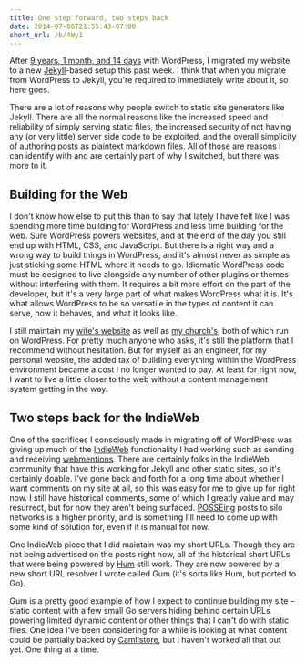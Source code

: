 ```yaml
---
title: One step forward, two steps back
date: 2014-07-06T21:55:43-07:00
short_url: /b/4Wy1
---
```

After [9 years, 1 month, and 14 days][wordpress-post] with WordPress, I migrated my website to a new [Jekyll][]-based
setup this past week.  I think that when you migrate from WordPress to Jekyll, you're required to immediately write
about it, so here goes.

There are a lot of reasons why people switch to static site generators like Jekyll.  There are all the normal reasons
like the increased speed and reliability of simply serving static files, the increased security of not having any (or
very little) server side code to be exploited, and the overall simplicity of authoring posts as plaintext markdown
files.  All of those are reasons I can identify with and are certainly part of why I switched, but there was more to it.

[wordpress-post]: https://willnorris.com/2005/05/wordpress-layouts-and-uris
[Jekyll]: http://jekyllrb.com/

## Building for the Web ##

I don't know how else to put this than to say that lately I have felt like I was spending more time building for
WordPress and less time building for the web.  Sure WordPress powers websites, and at the end of the day you still end
up with HTML, CSS, and JavaScript.  But there is a right way and a wrong way to build things in WordPress, and it's
almost never as simple as just sticking some HTML where it needs to go.  Idiomatic WordPress code must be designed to
live alongside any number of other plugins or themes without interfering with them.  It requires a bit more effort on
the part of the developer, but it's a very large part of what makes WordPress what it is.  It's what allows WordPress to
be so versatile in the types of content it can serve, how it behaves, and what it looks like.

I still maintain my [wife's website][nss] as well as [my church's][cchmb], both of which run on WordPress.  For pretty
much anyone who asks, it's still the platform that I recommend without hesitation.  But for myself as an engineer, for
my personal website, the added tax of building everything within the WordPress environment became a cost I no longer
wanted to pay.  At least for right now, I want to live a little closer to the web without a content management system
getting in the way.

[nss]: https://notsoserendipitous.com/
[cchmb]: http://cchmb.org/

## Two steps back for the IndieWeb ##

One of the sacrifices I consciously made in migrating off of WordPress was giving up much of the [IndieWeb][]
functionality I had working such as sending and receiving [webmentions][].  There are certainly folks in the IndieWeb
community that have this working for Jekyll and other static sites, so it's certainly doable.  I've gone back and forth
for a long time about whether I want comments on my site at all, so this was easy for me to give up for right now.  I
still have historical comments, some of which I greatly value and may resurrect, but for now they aren't being surfaced.
[POSSEing][POSSE] posts to silo networks is a higher priority, and is something I'll need to come up with some kind of
solution for, even if it is manual for now.

One IndieWeb piece that I did maintain was my short URLs.  Though they are not being advertised on the posts right now,
all of the historical short URLs that were being powered by [Hum][] still work.  They are now powered by a new short URL
resolver I wrote called Gum (it's sorta like Hum, but ported to Go).

Gum is a pretty good example of how I expect to continue building my site – static content with a few small Go servers
hiding behind certain URLs powering limited dynamic content or other things that I can't do with static files.  One idea
I've been considering for a while is looking at what content could be partially backed by [Camlistore][], but I haven't
worked all that out yet.  One thing at a time.

[IndieWeb]: http://indiewebcamp.com/
[webmentions]: http://indiewebcamp.com/webmention
[POSSE]: http://indiewebcamp.com/posse
[Hum]: http://wordpress.org/plugins/hum/
[Camlistore]: http://camlistore.org/
